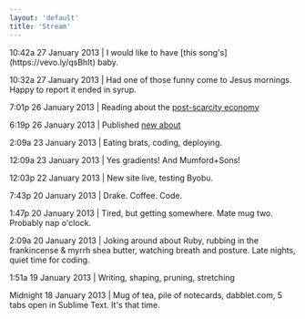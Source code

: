 ```yaml
--- 
layout: 'default'
title: 'Stream'
---
```


<p class="lead"><i class="icon-quote-left icon-large"></i> 10:42a 27 January 2013 | I would like to have [this song's](https://vevo.ly/qsBhIt) baby.</p>

10:32a 27 January 2013 | Had one of those funny come to Jesus mornings. Happy to report it ended in syrup.

7:01p 26 January 2013 | Reading about the [post-scarcity economy](http://edge.org/response-detail/23860)

6:19p 26 January 2013 | Published [new about](http://gwenbell.com/pages/about)

2:09a 23 January 2013 | Eating brats, coding, deploying.

12:09a 23 January 2013 | Yes gradients! And Mumford+Sons!

12:03p 22 January 2013 | New site live, testing Byobu.

7:43p 20 January 2013 | Drake. Coffee. Code.

1:47p 20 January 2013 | Tired, but getting somewhere. Mate mug two. Probably nap o'clock.

2:09a 20 January 2013 | Joking around about Ruby, rubbing in the frankincense & myrrh shea butter, watching breath and posture. Late nights, quiet time for coding.

1:51a 19 January 2013 | Writing, shaping, pruning, stretching

Midnight 18 January 2013 | Mug of tea, pile of notecards, dabblet.com, 5 tabs open in Sublime Text. It's that time.
